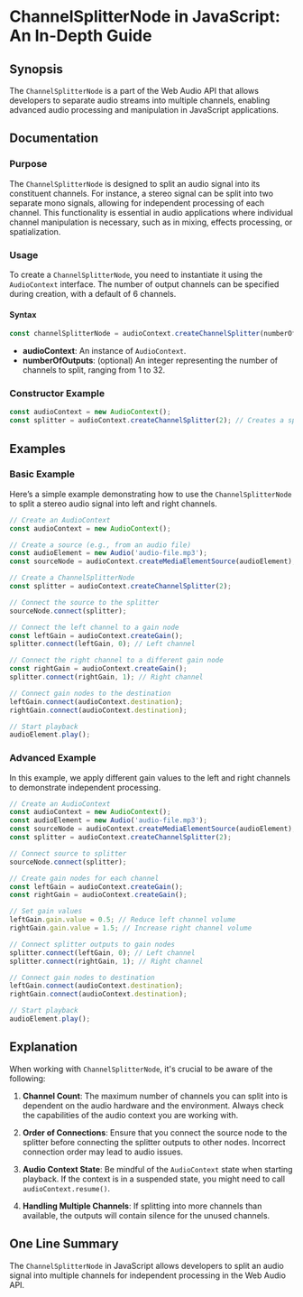 <!--
Meta Description: # ChannelSplitterNode in JavaScript: An In-Depth Guide ## Synopsis The `ChannelSplitterNode` is a part of the Web Audio API that allows developers to ...
Meta Keywords: audiocontext, connect, audio, const, splitter
-->

# ChannelSplitterNode in JavaScript: An In-Depth Guide

## Synopsis
The `ChannelSplitterNode` is a part of the Web Audio API that allows developers to separate audio streams into multiple channels, enabling advanced audio processing and manipulation in JavaScript applications.

## Documentation

### Purpose
The `ChannelSplitterNode` is designed to split an audio signal into its constituent channels. For instance, a stereo signal can be split into two separate mono signals, allowing for independent processing of each channel. This functionality is essential in audio applications where individual channel manipulation is necessary, such as in mixing, effects processing, or spatialization.

### Usage
To create a `ChannelSplitterNode`, you need to instantiate it using the `AudioContext` interface. The number of output channels can be specified during creation, with a default of 6 channels.

#### Syntax
```javascript
const channelSplitterNode = audioContext.createChannelSplitter(numberOfOutputs);
```

- **audioContext**: An instance of `AudioContext`.
- **numberOfOutputs**: (optional) An integer representing the number of channels to split, ranging from 1 to 32.

### Constructor Example
```javascript
const audioContext = new AudioContext();
const splitter = audioContext.createChannelSplitter(2); // Creates a splitter for 2 channels
```

## Examples

### Basic Example
Here’s a simple example demonstrating how to use the `ChannelSplitterNode` to split a stereo audio signal into left and right channels.

```javascript
// Create an AudioContext
const audioContext = new AudioContext();

// Create a source (e.g., from an audio file)
const audioElement = new Audio('audio-file.mp3');
const sourceNode = audioContext.createMediaElementSource(audioElement);

// Create a ChannelSplitterNode
const splitter = audioContext.createChannelSplitter(2);

// Connect the source to the splitter
sourceNode.connect(splitter);

// Connect the left channel to a gain node
const leftGain = audioContext.createGain();
splitter.connect(leftGain, 0); // Left channel

// Connect the right channel to a different gain node
const rightGain = audioContext.createGain();
splitter.connect(rightGain, 1); // Right channel

// Connect gain nodes to the destination
leftGain.connect(audioContext.destination);
rightGain.connect(audioContext.destination);

// Start playback
audioElement.play();
```

### Advanced Example
In this example, we apply different gain values to the left and right channels to demonstrate independent processing.

```javascript
// Create an AudioContext
const audioContext = new AudioContext();
const audioElement = new Audio('audio-file.mp3');
const sourceNode = audioContext.createMediaElementSource(audioElement);
const splitter = audioContext.createChannelSplitter(2);

// Connect source to splitter
sourceNode.connect(splitter);

// Create gain nodes for each channel
const leftGain = audioContext.createGain();
const rightGain = audioContext.createGain();

// Set gain values
leftGain.gain.value = 0.5; // Reduce left channel volume
rightGain.gain.value = 1.5; // Increase right channel volume

// Connect splitter outputs to gain nodes
splitter.connect(leftGain, 0); // Left channel
splitter.connect(rightGain, 1); // Right channel

// Connect gain nodes to destination
leftGain.connect(audioContext.destination);
rightGain.connect(audioContext.destination);

// Start playback
audioElement.play();
```

## Explanation
When working with `ChannelSplitterNode`, it's crucial to be aware of the following:

1. **Channel Count**: The maximum number of channels you can split into is dependent on the audio hardware and the environment. Always check the capabilities of the audio context you are working with.
  
2. **Order of Connections**: Ensure that you connect the source node to the splitter before connecting the splitter outputs to other nodes. Incorrect connection order may lead to audio issues.

3. **Audio Context State**: Be mindful of the `AudioContext` state when starting playback. If the context is in a suspended state, you might need to call `audioContext.resume()`.

4. **Handling Multiple Channels**: If splitting into more channels than available, the outputs will contain silence for the unused channels.

## One Line Summary
The `ChannelSplitterNode` in JavaScript allows developers to split an audio signal into multiple channels for independent processing in the Web Audio API.